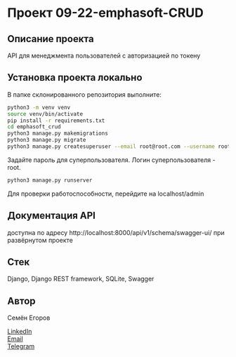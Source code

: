 # Проект 09-22-emphasoft-CRUD

## Описание проекта

API для менеджмента пользователей с авторизaцией по токену

## Установка проекта локально

В папке склонированного репозитория выполните:

```bash
python3 -m venv venv
source venv/bin/activate
pip install -r requirements.txt
cd emphasoft_crud
python3 manage.py makemigrations
python3 manage.py migrate
python3 manage.py createsuperuser --email root@root.com --username root -v 3
```
Задайте пароль для суперпользователя. Логин суперпользователя - root.
```bash
python3 manage.py runserver
```
Для проверки работоспособности, перейдите на localhost/admin

## Документация API

доступна по адресу http://localhost:8000/api/v1/schema/swagger-ui/ при развёрнутом проекте

## Стек

Django, Django REST framework, SQLite, Swagger

## Автор

Семён Егоров  

[LinkedIn](https://www.linkedin.com/in/simonegorov/)  
[Email](rhinorofl@gmail.com)  
[Telegram](https://t.me/SamePersoon)
